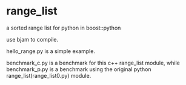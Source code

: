 range_list
==========

a sorted range list for python in boost::python

use bjam to compile.

hello_range.py is a simple example.

benchmark_c.py is a benchmark for this c++ range_list module,
while benchmark_p.py is a benchmark using the original python
range_list(range_list0.py) module.
